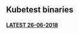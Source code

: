 ## Kubetest binaries

#### [LATEST 26-06-2018](https://k8swin.blob.core.windows.net/k8s-windows/testing/kubetest/kubetest_latest/kubetest)
